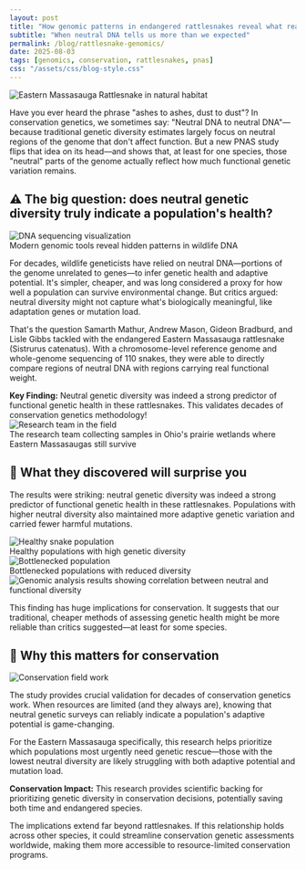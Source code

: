 ```yaml
---
layout: post
title: "How genomic patterns in endangered rattlesnakes reveal what really counts—and why it matters for conservation"
subtitle: "When neutral DNA tells us more than we expected"
permalink: /blog/rattlesnake-genomics/
date: 2025-08-03
tags: [genomics, conservation, rattlesnakes, pnas]
css: "/assets/css/blog-style.css"
---
```


<div class="hero-image">
  <img src="/assets/img/eastern-massasauga-hero.jpg" alt="Eastern Massasauga Rattlesnake in natural habitat">
</div>

Have you ever heard the phrase "ashes to ashes, dust to dust"? In conservation genetics, we sometimes say: "Neutral DNA to neutral DNA"—because traditional genetic diversity estimates largely focus on neutral regions of the genome that don't affect function. But a new PNAS study flips that idea on its head—and shows that, at least for one species, those "neutral" parts of the genome actually reflect how much functional genetic variation remains.

## ⚠️ The big question: does neutral genetic diversity truly indicate a population's health?

<div class="inline-image">
  <img src="/assets/img/dna-sequencing.jpg" alt="DNA sequencing visualization">
  <div class="image-caption">
    Modern genomic tools reveal hidden patterns in wildlife DNA
  </div>
</div>

For decades, wildlife geneticists have relied on neutral DNA—portions of the genome unrelated to genes—to infer genetic health and adaptive potential. It's simpler, cheaper, and was long considered a proxy for how well a population can survive environmental change. But critics argued: neutral diversity might not capture what's biologically meaningful, like adaptation genes or mutation load.

That's the question Samarth Mathur, Andrew Mason, Gideon Bradburd, and Lisle Gibbs tackled with the endangered Eastern Massasauga rattlesnake (Sistrurus catenatus). With a chromosome-level reference genome and whole-genome sequencing of 110 snakes, they were able to directly compare regions of neutral DNA with regions carrying real functional weight.

<div class="callout warning">
<strong>Key Finding:</strong> Neutral genetic diversity was indeed a strong predictor of functional genetic health in these rattlesnakes. This validates decades of conservation genetics methodology!
</div>

<div class="image-card">
  <img src="/assets/img/research-team.jpg" alt="Research team in the field">
  <div class="image-caption">
    The research team collecting samples in Ohio's prairie wetlands where Eastern Massasaugas still survive
  </div>
</div>

## 🧬 What they discovered will surprise you

The results were striking: neutral genetic diversity was indeed a strong predictor of functional genetic health in these rattlesnakes. Populations with higher neutral diversity also maintained more adaptive genetic variation and carried fewer harmful mutations.

<div class="image-grid">
  <div class="image-grid-item">
    <img src="/assets/img/healthy-population.jpg" alt="Healthy snake population">
    <div class="image-caption">Healthy populations with high genetic diversity</div>
  </div>
  <div class="image-grid-item">
    <img src="/assets/img/bottlenecked-population.jpg" alt="Bottlenecked population">
    <div class="image-caption">Bottlenecked populations with reduced diversity</div>
  </div>
</div>

<div class="showcase-image">
  <img src="/assets/img/genomic-analysis-results.jpg" alt="Genomic analysis results showing correlation between neutral and functional diversity">
</div>

This finding has huge implications for conservation. It suggests that our traditional, cheaper methods of assessing genetic health might be more reliable than critics suggested—at least for some species.

## 🎯 Why this matters for conservation

<div class="inline-image left">
  <img src="/assets/img/conservation-efforts.jpg" alt="Conservation field work">
</div>

The study provides crucial validation for decades of conservation genetics work. When resources are limited (and they always are), knowing that neutral genetic surveys can reliably indicate a population's adaptive potential is game-changing.

For the Eastern Massasauga specifically, this research helps prioritize which populations most urgently need genetic rescue—those with the lowest neutral diversity are likely struggling with both adaptive potential and mutation load.

<div class="callout info">
<strong>Conservation Impact:</strong> This research provides scientific backing for prioritizing genetic diversity in conservation decisions, potentially saving both time and endangered species.
</div>

The implications extend far beyond rattlesnakes. If this relationship holds across other species, it could streamline conservation genetic assessments worldwide, making them more accessible to resource-limited conservation programs.